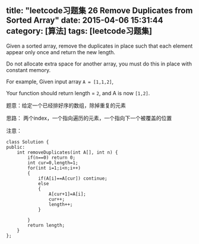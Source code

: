 title: "leetcode习题集 26 Remove Duplicates from Sorted Array"
date: 2015-04-06 15:31:44
category: [算法]
tags: [leetcode习题集]
---

Given a sorted array, remove the duplicates in place such that each element appear only once and return the new length.

Do not allocate extra space for another array, you must do this in place with constant memory.

For example,
Given input array `A = [1,1,2]`,

Your function should return length = `2`, and A is now `[1,2]`.


题意：给定一个已经排好序的数组，除掉重复的元素

思路：
两个index，一个指向遍历的元素，一个指向下一个被覆盖的位置

注意：


```
class Solution {
public:
    int removeDuplicates(int A[], int n) {
        if(n==0) return 0;
        int cur=0,length=1;
        for(int i=1;i<n;i++)
        {
            if(A[i]==A[cur]) continue;
            else 
            {
                A[cur+1]=A[i];
                cur++;
                length++;
            }
            
        }
        return length;
    }
};
```